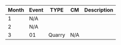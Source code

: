|Month|Event|TYPE|CM|Description|
|-----|-----|----|--|-----------|
|1|N/A||||
|2|N/A||||
|3|01|Quarry|N/A|
